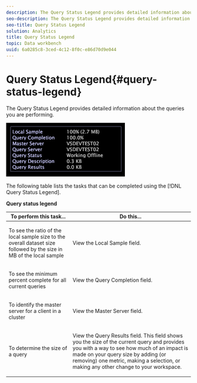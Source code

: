 ```yaml
---
description: The Query Status Legend provides detailed information about the queries you are performing.
seo-description: The Query Status Legend provides detailed information about the queries you are performing.
seo-title: Query Status Legend
solution: Analytics
title: Query Status Legend
topic: Data workbench
uuid: 6a0285c8-3ced-4c12-8f0c-e86d70d9e044
---
```


# Query Status Legend{#query-status-legend}

The Query Status Legend provides detailed information about the queries you are performing.

 ![](assets/vis_StatusLegend.png)

The following table lists the tasks that can be completed using the [!DNL Query Status Legend].

<table id="table_BD9330D4B3014A84B24EF0E71872F627"> 
 <desc> 
  <b> <span class="wintitle"> Query status legend</span> </b> 
 </desc> 
 <thead> 
  <tr> 
   <th colname="col1" class="entry"> To perform this task... </th> 
   <th colname="col2" class="entry"> Do this... </th> 
  </tr> 
 </thead>
 <tbody> 
  <tr> 
   <td colname="col1"> <p>To see the ratio of the local sample size to the overall dataset size followed by the size in MB of the local sample </p> </td> 
   <td colname="col2"> <p>View the <span class="wintitle"> Local Sample</span> field. </p> </td> 
  </tr> 
  <tr> 
   <td colname="col1"> <p>To see the minimum percent complete for all current queries </p> </td> 
   <td colname="col2"> <p>View the <span class="wintitle"> Query Completion</span> field. </p> </td> 
  </tr> 
  <tr> 
   <td colname="col1"> <p>To identify the master server for a client in a cluster </p> </td> 
   <td colname="col2"> <p>View the <span class="wintitle"> Master Server</span> field. </p> </td> 
  </tr> 
  <tr> 
   <td colname="col1"> <p>To determine the size of a query </p> </td> 
   <td colname="col2"> <p>View the <span class="wintitle"> Query Results</span> field. This field shows you the size of the current query and provides you with a way to see how much of an impact is made on your query size by adding (or removing) one metric, making a selection, or making any other change to your workspace. </p> </td> 
  </tr> 
 </tbody> 
</table>

